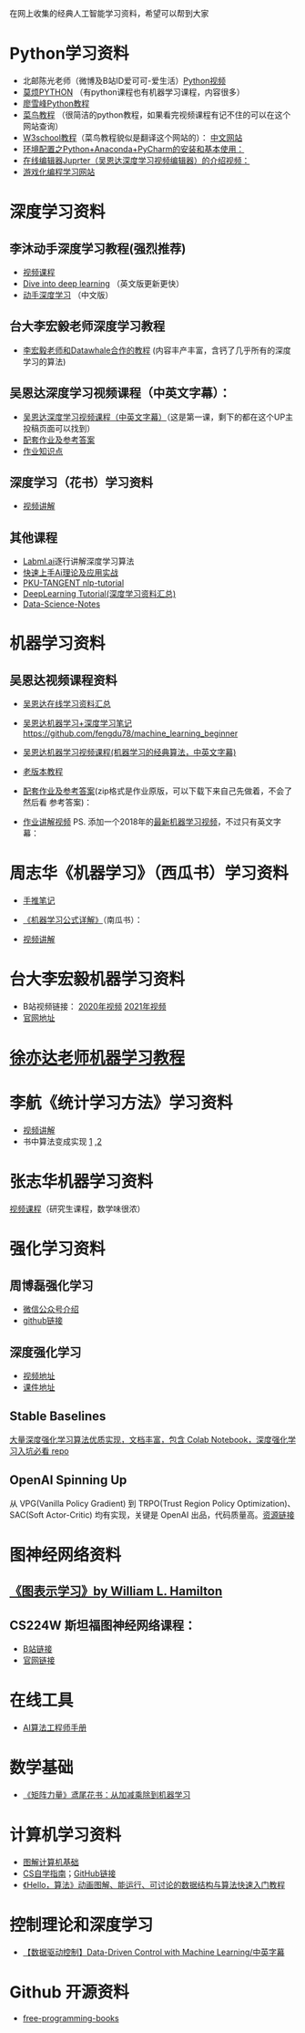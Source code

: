在网上收集的经典人工智能学习资料，希望可以帮到大家
# Python学习资料
- 北邮陈光老师（微博及B站ID爱可可-爱生活）[Python视频](https://www.bilibili.com/video/BV1b7411N7P2)
- [莫烦PYTHON](https://mofanpy.com/) （有python课程也有机器学习课程，内容很多）
- [廖雪峰Python教程](https://www.liaoxuefeng.com/wiki/1016959663602400)
- [菜鸟教程](https://www.runoob.com/python3/python3-tutorial.html) （很简洁的python教程，如果看完视频课程有记不住的可以在这个网站查询）
- [W3school教程](https://www.w3schools.com/python/default.asp)（菜鸟教程貌似是翻译这个网站的）：
[中文网站](https://www.w3school.com.cn/index.html)
- [环境配置之Python+Anaconda+PyCharm的安装和基本使用：](https://www.bilibili.com/video/BV1K7411c7EL?from=search&seid=14197653833108365678)
- [在线编辑器Juprter（吴恩达深度学习视频编辑器）的介绍视频：](https://www.bilibili.com/video/BV1Q4411H7fJ?from=search&seid=17338845957708330770)
- [游戏化编程学习网站](https://www.freecodecamp.org/chinese/learn/)


# 深度学习资料
## 李沐动手深度学习教程(强烈推荐) 

- [视频课程](https://www.bilibili.com/video/BV1if4y147hS?spm_id_from=333.999.0.0)
- [Dive into deep learning](https://d2l.ai/chapter_preface/index.html) （英文版更新更快）
- [动手深度学习](https://zh.d2l.ai/) （中文版）

## 台大李宏毅老师深度学习教程
- [李宏毅老师和Datawhale合作的教程](https://github.com/datawhalechina/leedl-tutorial) (内容丰产丰富，含钙了几乎所有的深度学习的算法)

## 吴恩达深度学习视频课程（中英文字幕）：
- [吴恩达深度学习视频课程（中英文字幕）](https://www.bilibili.com/video/BV164411m79z?p=1)（这是第一课，剩下的都在这个UP主投稿页面可以找到）
- [配套作业及参考答案](https://blog.csdn.net/u013733326/article/details/79827273)
- [作业知识点](https://zhuanlan.zhihu.com/p/95510114)

## 深度学习（花书）学习资料
- [视频讲解](https://www.bilibili.com/video/BV1Gk4y1m7LQ)


## 其他课程

- [Labml.ai](https://nn.labml.ai/index.html)逐行讲解深度学习算法
- [快速上手Ai理论及应用实战](https://github.com/ben1234560/AiLearning-Theory-Applying)
- [PKU-TANGENT nlp-tutorial](https://github.com/PKU-TANGENT/nlp-tutorial)
- [DeepLearning Tutorial(深度学习资料汇总)](https://github.com/Mikoto10032/DeepLearning)
- [Data-Science-Notes](https://github.com/fengdu78/Data-Science-Notes)


# 机器学习资料
## 吴恩达视频课程资料
- [吴恩达在线学习资料汇总](https://zhuanlan.zhihu.com/p/108247059)
- [吴恩达机器学习+深度学习笔记](http://www.ai-start.com/)
https://github.com/fengdu78/machine_learning_beginner
- [吴恩达机器学习视频课程(机器学习的经典算法，中英文字幕)](https://www.bilibili.com/video/BV19B4y1W76i/?vd_source=e587bac74600ca53ef886eea337fe87d)
- [老版本教程](https://www.bilibili.com/video/BV164411b7dx?from=search&seid=14316316776590275688)

- [配套作业及参考答案](https://github.com/xjwhhh/AndrewNgMachineLearning/tree/master/code)(zip格式是作业原版，可以下载下来自己先做着，不会了然后看 参考答案)：

- [作业讲解视频](https://www.bilibili.com/video/BV124411A75S?from=search&seid=6955217218497252403&spm_id_from=333.337.0.0)
PS. 添加一个2018年的[最新机器学习视频](https://www.bilibili.com/video/BV1fT4y1G7us)，不过只有英文字幕：



# 周志华《机器学习》（西瓜书）学习资料
- [手推笔记](https://github.com/Sophia-11/Machine-Learning-Notes/blob/master/README.md)
- [《机器学习公式详解》](https://datawhalechina.github.io/pumpkin-book/#/)（南瓜书）：

- [视频讲解](https://www.bilibili.com/video/BV1wx411o7CK?from=search&seid=17517376841893921543)
# 台大李宏毅机器学习资料
- B站视频链接：
[2020年视频](https://www.bilibili.com/video/BV1JE411g7XF?p=1)
[2021年视频](https://www.bilibili.com/video/BV1Wv411h7kN/?spm_id_from=333.788.recommend_more_video.5)
- [官网地址](https://speech.ee.ntu.edu.tw/~hylee/ml/2021-spring.html)
# [徐亦达老师机器学习教程](https://github.com/roboticcam/machine-learning-notes)

# 李航《统计学习方法》学习资料
- [视频讲解](https://www.bilibili.com/video/BV1i4411G7Xv)
- 书中算法变成实现 [1](https://github.com/WenDesi/lihang_book_algorithm) ,[2](https://github.com/wzyonggege/statistical-learning-method)
# 张志华机器学习资料
[视频课程](https://www.bilibili.com/video/BV1jt411b76n)（研究生课程，数学味很浓）


# 强化学习资料
## 周博磊强化学习
- [微信公众号介绍](https://mp.weixin.qq.com/s/-naDSUljr5CriJMWcm_A6A)
- [github链接](https://github.com/zhoubolei/introRL)
## 深度强化学习
- [视频地址](https://www.youtube.com/watch?v=vmkRMvhCW5c&t=51s)
- [课件地址](https://github.com/wangshusen/DRL)
## Stable Baselines
[大量深度强化学习算法优质实现，文档丰富，包含 Colab Notebook，深度强化学习入坑必看 repo](https://stable-baselines.readthedocs.io/en/master/)

## OpenAI Spinning Up 
从 VPG(Vanilla Policy Gradient) 到 TRPO(Trust Region Policy Optimization)、SAC(Soft Actor-Critic) 均有实现，关键是 OpenAI 出品，代码质量高。[资源链接](https://openai.com/blog/spinning-up-in-deep-rl/)

# 图神经网络资料
## [《图表示学习》by William L. Hamilton](https://www.cs.mcgill.ca/~wlh/grl_book/)
## CS224W 斯坦福图神经网络课程：
- [B站链接](https://www.bilibili.com/video/BV1RZ4y1c7Co/?p=2&spm_id_from=pageDriver&vd_source=e587bac74600ca53ef886eea337fe87d)
- [官网链接](http://web.stanford.edu/class/cs224w/)
# 在线工具
- [AI算法工程师手册](http://www.huaxiaozhuan.com/)

# 数学基础
- [《矩阵力量》鸢尾花书：从加减乘除到机器学习](https://github.com/Visualize-ML/Book4_Power-of-Matrix)
# 计算机学习资料
- [图解计算机基础](https://xiaolincoding.com/?continueFlag=58e743bc8c677bd168dbe58a10f95ade)
- [CS自学指南](https://csdiy.wiki/)；[GitHub链接](https://github.com/PKUFlyingPig/cs-self-learning)
- [《Hello，算法》动画图解、能运行、可讨论的数据结构与算法快速入门教程](https://github.com/krahets/hello-algo)


# 控制理论和深度学习
- [【数据驱动控制】Data-Driven Control with Machine Learning/中英字幕](https://www.bilibili.com/video/BV1HW4y1W7x4/?spm_id_from=333.999.0.0&vd_source=e587bac74600ca53ef886eea337fe87d)
# Github 开源资料
- [free-programming-books](https://github.com/EbookFoundation/free-programming-books?utm_campaign=explore-email&utm_medium=email&utm_source=newsletter&utm_term=weekly)


